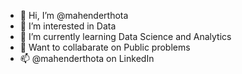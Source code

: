 - 👋 Hi, I’m @mahenderthota
- 👀 I’m interested in Data
- 🌱 I’m currently learning Data Science and Analytics
- 💞️ Want to collabarate on Public problems
- 📫 @mahenderthota on LinkedIn

<!---
mahenderthota/mahenderthota is a ✨ special ✨ repository because its `README.md` (this file) appears on your GitHub profile.
You can click the Preview link to take a look at your changes.
--->
